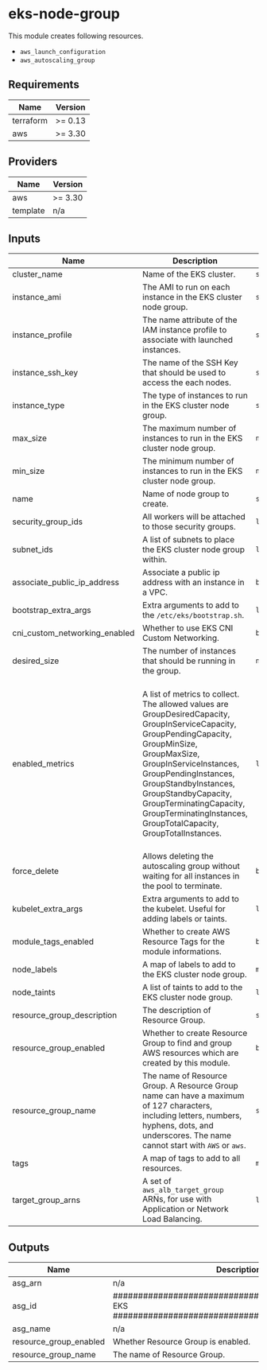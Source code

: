 # eks-node-group

This module creates following resources.

- `aws_launch_configuration`
- `aws_autoscaling_group`

<!-- BEGINNING OF PRE-COMMIT-TERRAFORM DOCS HOOK -->
## Requirements

| Name | Version |
|------|---------|
| terraform | >= 0.13 |
| aws | >= 3.30 |

## Providers

| Name | Version |
|------|---------|
| aws | >= 3.30 |
| template | n/a |

## Inputs

| Name | Description | Type | Default | Required |
|------|-------------|------|---------|:--------:|
| cluster\_name | Name of the EKS cluster. | `string` | n/a | yes |
| instance\_ami | The AMI to run on each instance in the EKS cluster node group. | `string` | n/a | yes |
| instance\_profile | The name attribute of the IAM instance profile to associate with launched instances. | `string` | n/a | yes |
| instance\_ssh\_key | The name of the SSH Key that should be used to access the each nodes. | `string` | n/a | yes |
| instance\_type | The type of instances to run in the EKS cluster node group. | `string` | n/a | yes |
| max\_size | The maximum number of instances to run in the EKS cluster node group. | `number` | n/a | yes |
| min\_size | The minimum number of instances to run in the EKS cluster node group. | `number` | n/a | yes |
| name | Name of node group to create. | `string` | n/a | yes |
| security\_group\_ids | All workers will be attached to those security groups. | `list(string)` | n/a | yes |
| subnet\_ids | A list of subnets to place the EKS cluster node group within. | `list(string)` | n/a | yes |
| associate\_public\_ip\_address | Associate a public ip address with an instance in a VPC. | `bool` | `false` | no |
| bootstrap\_extra\_args | Extra arguments to add to the `/etc/eks/bootstrap.sh`. | `list(string)` | `[]` | no |
| cni\_custom\_networking\_enabled | Whether to use EKS CNI Custom Networking. | `bool` | `false` | no |
| desired\_size | The number of instances that should be running in the group. | `number` | `null` | no |
| enabled\_metrics | A list of metrics to collect. The allowed values are GroupDesiredCapacity, GroupInServiceCapacity, GroupPendingCapacity, GroupMinSize, GroupMaxSize, GroupInServiceInstances, GroupPendingInstances, GroupStandbyInstances, GroupStandbyCapacity, GroupTerminatingCapacity, GroupTerminatingInstances, GroupTotalCapacity, GroupTotalInstances. | `list(string)` | <pre>[<br>  "GroupMinSize",<br>  "GroupMaxSize",<br>  "GroupDesiredCapacity",<br>  "GroupInServiceCapacity",<br>  "GroupInServiceInstances",<br>  "GroupPendingCapacity",<br>  "GroupPendingInstances",<br>  "GroupStandbyCapacity",<br>  "GroupStandbyInstances",<br>  "GroupTerminatingCapacity",<br>  "GroupTerminatingInstances",<br>  "GroupTotalCapacity",<br>  "GroupTotalInstances"<br>]</pre> | no |
| force\_delete | Allows deleting the autoscaling group without waiting for all instances in the pool to terminate. | `bool` | `false` | no |
| kubelet\_extra\_args | Extra arguments to add to the kubelet. Useful for adding labels or taints. | `list(string)` | `[]` | no |
| module\_tags\_enabled | Whether to create AWS Resource Tags for the module informations. | `bool` | `true` | no |
| node\_labels | A map of labels to add to the EKS cluster node group. | `map(string)` | `{}` | no |
| node\_taints | A list of taints to add to the EKS cluster node group. | `list(string)` | `[]` | no |
| resource\_group\_description | The description of Resource Group. | `string` | `"Managed by Terraform."` | no |
| resource\_group\_enabled | Whether to create Resource Group to find and group AWS resources which are created by this module. | `bool` | `true` | no |
| resource\_group\_name | The name of Resource Group. A Resource Group name can have a maximum of 127 characters, including letters, numbers, hyphens, dots, and underscores. The name cannot start with `AWS` or `aws`. | `string` | `""` | no |
| tags | A map of tags to add to all resources. | `map(string)` | `{}` | no |
| target\_group\_arns | A set of `aws_alb_target_group` ARNs, for use with Application or Network Load Balancing. | `list(string)` | `[]` | no |

## Outputs

| Name | Description |
|------|-------------|
| asg\_arn | n/a |
| asg\_id | ################################################## EKS ################################################## |
| asg\_name | n/a |
| resource\_group\_enabled | Whether Resource Group is enabled. |
| resource\_group\_name | The name of Resource Group. |

<!-- END OF PRE-COMMIT-TERRAFORM DOCS HOOK -->
